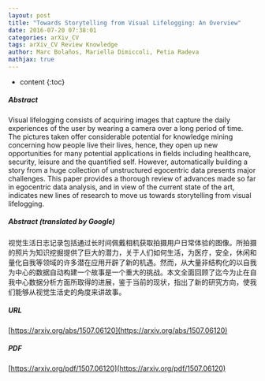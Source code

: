 ```yaml
---
layout: post
title: "Towards Storytelling from Visual Lifelogging: An Overview"
date: 2016-07-20 07:38:01
categories: arXiv_CV
tags: arXiv_CV Review Knowledge
author: Marc Bolaños, Mariella Dimiccoli, Petia Radeva
mathjax: true
---
```


* content
{:toc}

##### Abstract
Visual lifelogging consists of acquiring images that capture the daily experiences of the user by wearing a camera over a long period of time. The pictures taken offer considerable potential for knowledge mining concerning how people live their lives, hence, they open up new opportunities for many potential applications in fields including healthcare, security, leisure and the quantified self. However, automatically building a story from a huge collection of unstructured egocentric data presents major challenges. This paper provides a thorough review of advances made so far in egocentric data analysis, and in view of the current state of the art, indicates new lines of research to move us towards storytelling from visual lifelogging.

##### Abstract (translated by Google)
视觉生活日志记录包括通过长时间佩戴相机获取拍摄用户日常体验的图像。所拍摄的照片为知识挖掘提供了巨大的潜力，关于人们如何生活，为医疗，安全，休闲和量化自我等领域的许多潜在应用开辟了新的机遇。然而，从大量非结构化的以自我为中心的数据自动构建一个故事是一个重大的挑战。本文全面回顾了迄今为止在自我中心数据分析方面所取得的进展，鉴于当前的现状，指出了新的研究方向，使我们能够从视觉生活史的角度来讲故事。

##### URL
[https://arxiv.org/abs/1507.06120](https://arxiv.org/abs/1507.06120)

##### PDF
[https://arxiv.org/pdf/1507.06120](https://arxiv.org/pdf/1507.06120)

